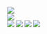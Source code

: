 ![](https://github.com/yaim0425/zzzYAIM0425-0400-robots-with-unlimited-electricity/raw/main/Doc/pyindustry/(1).png)  
![](https://github.com/yaim0425/zzzYAIM0425-0400-robots-with-unlimited-electricity/raw/main/Doc/pyindustry/(2).png)  
![](https://github.com/yaim0425/zzzYAIM0425-0400-robots-with-unlimited-electricity/raw/main/Doc/pyindustry/(3).png)
![](https://github.com/yaim0425/zzzYAIM0425-0400-robots-with-unlimited-electricity/raw/main/Doc/pyindustry/(4).png)
![](https://github.com/yaim0425/zzzYAIM0425-0400-robots-with-unlimited-electricity/raw/main/Doc/pyindustry/(5).png)
![](https://github.com/yaim0425/zzzYAIM0425-0400-robots-with-unlimited-electricity/raw/main/Doc/pyindustry/(6).png)
